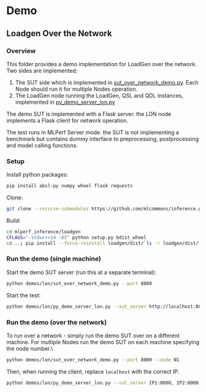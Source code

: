 # Demo

## Loadgen Over the Network

### Overview


This folder provides a demo implementation for LoadGen over the network.\
Two sides are implemented:

1. The SUT side which is implemented in [sut_over_network_demo.py](sut_over_network_demo.py). Each Node should run it for multiple Nodes operation.
2. The LoadGen node running the LoadGen, QSL and QDL instances, implemented in [py_demo_server_lon.py](py_demo_server_lon.py)

The demo SUT is implemented with a Flask server. the LON node implements a Flask client for network operation.

The test runs in MLPerf Server mode. the SUT is not implementing a benchmark but contains dummy interface to preprocessing, postprocessing and  model calling functions.

### Setup

Install python packages:

```sh
pip install absl-py numpy wheel flask requests
```

Clone:

```sh
git clone --recurse-submodules https://github.com/mlcommons/inference.git mlperf_inference
```

Build:

```sh
cd mlperf_inference/loadgen
CFLAGS="-std=c++14 -O3" python setup.py bdist_wheel
cd ..; pip install --force-reinstall loadgen/dist/`ls -r loadgen/dist/ | head -n1` ; cd -
```

### Run the demo (single machine)

Start the demo SUT server (run this at a separate terminal):

```sh
python demos/lon/sut_over_network_demo.py --port 8000
```

Start the test:

```sh
python demos/lon/py_demo_server_lon.py --sut_server http://localhost:8000
```

### Run the demo (over the network)

To run over a network - simply run the demo SUT over on a different machine. For multiple Nodes run the demo SUT on each machine specifying the node number.\

```sh
python demos/lon/sut_over_network_demo.py --port 8000 --node N1
```

Then, when running the client, replace `localhost` with the correct IP.


```sh
python demos/lon/py_demo_server_lon.py --sut_server IP1:8000, IP2:8000, IP3:8000
```

